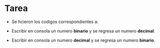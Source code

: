 # Tarea

- Se hcieron los codigos correspondientes a:

- Escribir en consola un numero **binario** y se regresa un numero **decimal**.
- Escribir en consola un numero **decimal** y se regresa un numero **binario**.
